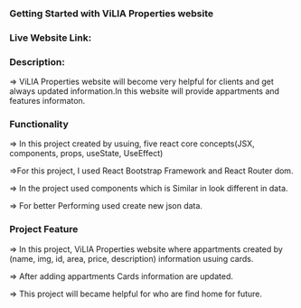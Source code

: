### Getting Started with ViLIA Properties website

### Live Website Link: 

### Description:

=> ViLIA Properties website will become very helpful for clients and get always updated information.In this website will provide appartments and features informaton.

### Functionality
=> In this project created by usuing, five react core concepts(JSX, components, props, useState, UseEffect)

=>For this project, I used React Bootstrap Framework and React Router dom.

=> In the project used components which is Similar in look different in data.

=> For better Performing used  create new json data.


### Project Feature
=> In this project, ViLIA Properties website where appartments created by (name, img, id, area, price,  description) information usuing cards.

=> After adding appartments Cards information are updated.

=> This project will became helpful for who are find home for future.

